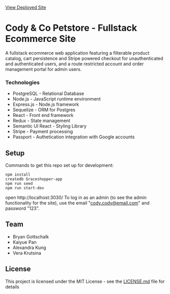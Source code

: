 [View Deployed Site](https://codyandcopetstore.herokuapp.com "Cody & Co Petstore's Homepage")

# Cody & Co Petstore - Fullstack Ecommerce Site

A fullstack ecommerce web application featuring a filterable product catalog, cart persistence and Stripe powered checkout for unauthenticated and authenticated users, and a route restricted account and order management portal for admin users. 

### Technologies

* PostgreSQL - Relational Database 
* Node.js - JavaScript runtime environment
* Express.js - Node.js framework
* Sequelize - ORM for Postgres
* React - Front end framework
* Redux - State management
* Semantic UI React - Styling Library 
* Stripe - Payment processing
* Passport - Authetication integration with Google accounts

## Setup 

Commands to get this repo set up for development:

```
npm install
createdb Graceshopper-app
npm run seed
npm run start-dev
```
open http://localhost:3030/
To log in as an admin (to see the admin functionality for the site), use the email "cody.cody@email.com" and password "123".


## Team
* Bryan Gottschalk
* Kaiyue Pan
* Alexandra Kung
* Vera Krutsina

## License

This project is licensed under the MIT License - see the [LICENSE.md](LICENSE.md) file for details
